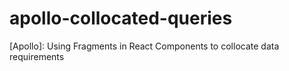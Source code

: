 # apollo-collocated-queries
[Apollo]: Using Fragments in React Components to collocate data requirements
